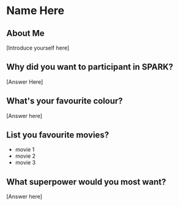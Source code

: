 # Name Here

## About Me
[Introduce yourself here]

## Why did you want to participant in SPARK?
[Answer Here]

## What's your favourite colour? 
[Answer here]

## List you favourite movies?
- movie 1
- movie 2
- movie 3

## What superpower would you most want?
[Answer here]
